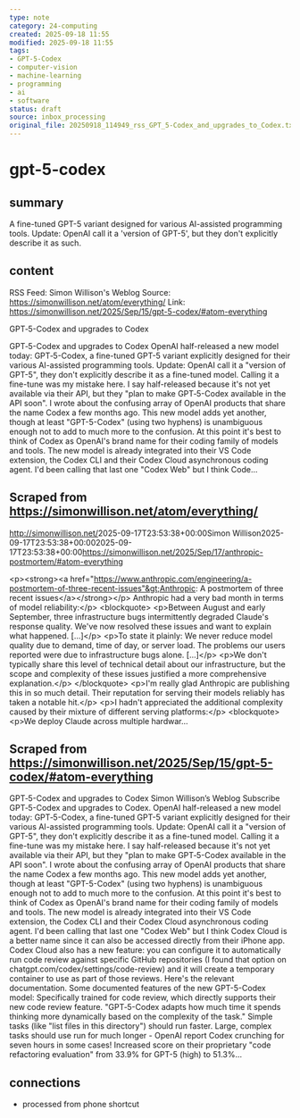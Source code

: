 ```yaml
---
type: note
category: 24-computing
created: 2025-09-18 11:55
modified: 2025-09-18 11:55
tags:
- GPT-5-Codex
- computer-vision
- machine-learning
- programming
- ai
- software
status: draft
source: inbox_processing
original_file: 20250918_114949_rss_GPT_5-Codex_and_upgrades_to_Codex.txt
---
```



# gpt-5-codex

## summary
A fine-tuned GPT-5 variant designed for various AI-assisted programming tools. Update: OpenAI call it a 'version of GPT-5', but they don't explicitly describe it as such.

## content
RSS Feed: Simon Willison's Weblog
Source: https://simonwillison.net/atom/everything/
Link: https://simonwillison.net/2025/Sep/15/gpt-5-codex/#atom-everything

GPT‑5-Codex and upgrades to Codex

GPT‑5-Codex and upgrades to Codex OpenAI half-released a new model today: GPT‑5-Codex, a fine-tuned GPT-5 variant explicitly designed for their various AI-assisted programming tools. Update: OpenAI call it a "version of GPT-5", they don't explicitly describe it as a fine-tuned model. Calling it a fine-tune was my mistake here. I say half-released because it's not yet available via their API, but they "plan to make GPT‑5-Codex available in the API soon". I wrote about the confusing array of OpenAI products that share the name Codex a few months ago. This new model adds yet another, though at least "GPT-5-Codex" (using two hyphens) is unambiguous enough not to add to much more to the confusion. At this point it's best to think of Codex as OpenAI's brand name for their coding family of models and tools. The new model is already integrated into their VS Code extension, the Codex CLI and their Codex Cloud asynchronous coding agent. I'd been calling that last one "Codex Web" but I think Code...

## Scraped from https://simonwillison.net/atom/everything/
<?xml version="1.0" encoding="utf-8"?>
<feed xml:lang="en-us" xmlns="http://www.w3.org/2005/Atom"><title>Simon Willison's Weblog</title><link href="http://simonwillison.net/" rel="alternate"/><link href="http://simonwillison.net/atom/everything/" rel="self"/><id>http://simonwillison.net/</id><updated>2025-09-17T23:53:38+00:00</updated><author><name>Simon Willison</name></author><entry><title>Anthropic: A postmortem of three recent issues</title><link href="https://simonwillison.net/2025/Sep/17/anthropic-postmortem/#atom-everything" rel="alternate"/><published>2025-09-17T23:53:38+00:00</published><updated>2025-09-17T23:53:38+00:00</updated><id>https://simonwillison.net/2025/Sep/17/anthropic-postmortem/#atom-everything</id><summary type="html">
    
&lt;p&gt;&lt;strong&gt;&lt;a href="https://www.anthropic.com/engineering/a-postmortem-of-three-recent-issues"&gt;Anthropic: A postmortem of three recent issues&lt;/a&gt;&lt;/strong&gt;&lt;/p&gt;
Anthropic had a very bad month in terms of model reliability:&lt;/p&gt;
&lt;blockquote&gt;
&lt;p&gt;Between August and early September, three infrastructure bugs intermittently degraded Claude's response quality. We've now resolved these issues and want to explain what happened. [...]&lt;/p&gt;
&lt;p&gt;To state it plainly: We never reduce model quality due to demand, time of day, or server load. The problems our users reported were due to infrastructure bugs alone. [...]&lt;/p&gt;
&lt;p&gt;We don't typically share this level of technical detail about our infrastructure, but the scope and complexity of these issues justified a more comprehensive explanation.&lt;/p&gt;
&lt;/blockquote&gt;
&lt;p&gt;I'm really glad Anthropic are publishing this in so much detail. Their reputation for serving their models reliably has taken a notable hit.&lt;/p&gt;
&lt;p&gt;I hadn't appreciated the additional complexity caused by their mixture of different serving platforms:&lt;/p&gt;
&lt;blockquote&gt;
&lt;p&gt;We deploy Claude across multiple hardwar...


## Scraped from https://simonwillison.net/2025/Sep/15/gpt-5-codex/#atom-everything
GPT‑5-Codex and upgrades to Codex Simon Willison’s Weblog Subscribe GPT‑5-Codex and upgrades to Codex. OpenAI half-released a new model today: GPT‑5-Codex, a fine-tuned GPT-5 variant explicitly designed for their various AI-assisted programming tools. Update: OpenAI call it a "version of GPT-5", they don't explicitly describe it as a fine-tuned model. Calling it a fine-tune was my mistake here. I say half-released because it's not yet available via their API, but they "plan to make GPT‑5-Codex available in the API soon". I wrote about the confusing array of OpenAI products that share the name Codex a few months ago. This new model adds yet another, though at least "GPT-5-Codex" (using two hyphens) is unambiguous enough not to add to much more to the confusion. At this point it's best to think of Codex as OpenAI's brand name for their coding family of models and tools. The new model is already integrated into their VS Code extension, the Codex CLI and their Codex Cloud asynchronous coding agent. I'd been calling that last one "Codex Web" but I think Codex Cloud is a better name since it can also be accessed directly from their iPhone app. Codex Cloud also has a new feature: you can configure it to automatically run code review against specific GitHub repositories (I found that option on chatgpt.com/codex/settings/code-review) and it will create a temporary container to use as part of those reviews. Here's the relevant documentation. Some documented features of the new GPT-5-Codex model: Specifically trained for code review, which directly supports their new code review feature. "GPT‑5-Codex adapts how much time it spends thinking more dynamically based on the complexity of the task." Simple tasks (like "list files in this directory") should run faster. Large, complex tasks should use run for much longer - OpenAI report Codex crunching for seven hours in some cases! Increased score on their proprietary "code refactoring evaluation" from 33.9% for GPT-5 (high) to 51.3%...


## connections
- processed from phone shortcut
